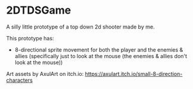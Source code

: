 # 2DTDSGame
A silly little prototype of a top down 2d shooter made by me.

This prototype has:
- 8-directional sprite movement for both the player and the enemies & allies (specifically just to look at the mouse (the enemies & allies don't look at the mouse))


Art assets by AxulArt on itch.io: https://axulart.itch.io/small-8-direction-characters
